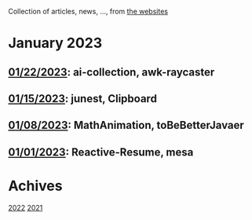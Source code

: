 Collection of articles, news, ..., from [the websites](sources.md)

# January 2023
## [01/22/2023](2023/0122.md): ai-collection, awk-raycaster
## [01/15/2023](2023/0115.md): junest, Clipboard
## [01/08/2023](2023/0108.md): MathAnimation, toBeBetterJavaer
## [01/01/2023](2023/0101.md): Reactive-Resume, mesa

# Achives
[2022](Achive_2022.md)
[2021](Achive_2021.md)
